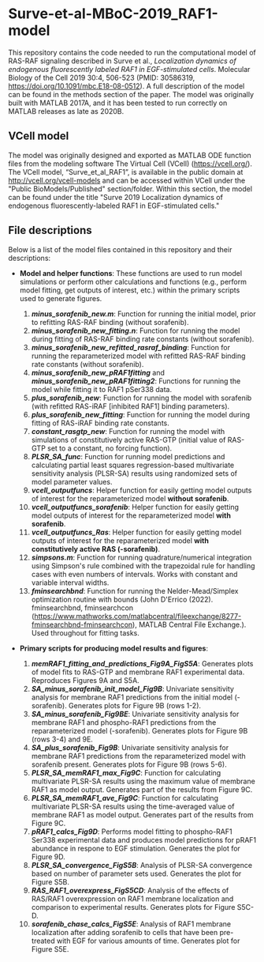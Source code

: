 # Surve-et-al-MBoC-2019_RAF1-model
 
This repository contains the code needed to run the computational model of RAS-RAF signaling described in Surve et al., *Localization dynamics of endogenous fluorescently labeled RAF1 in EGF-stimulated cells*. Molecular Biology of the Cell 2019 30:4, 506-523 (PMID: 30586319, https://doi.org/10.1091/mbc.E18-08-0512). A full description of the model can be found in the methods section of the paper. The model was originally built with MATLAB 2017A, and it has been tested to run correctly on MATLAB releases as late as 2020B.

## VCell model
The model was originally designed and exported as MATLAB ODE function files from the modeling software The Virtual Cell (VCell) (https://vcell.org/). The VCell model, “Surve_et_al_RAF1”, is available in the public domain at http://vcell.org/vcell-models and can be accessed within VCell under the "Public BioModels/Published" section/folder. Within this section, the model can be found under the title "Surve 2019 Localization dynamics of endogenous fluorescently-labeled RAF1 in EGF-stimulated cells."

## File descriptions
Below is a list of the model files contained in this repository and their descriptions:
* **Model and helper functions**: These functions are used to run model simulations or perform other calculations and functions (e.g., perform model fitting, get outputs of interest, etc.) within the primary scripts used to generate figures.
  1. **_minus_sorafenib_new.m_**: Function for running the initial model, prior to refitting RAS-RAF binding (without sorafenib).
  2. **_minus_sorafenib_new_fitting.n_**: Function for running the model during fitting of RAS-RAF binding rate constants (without sorafenib).
  3. **_minus_sorafenib_new_refitted_rasraf_binding_**: Function for running the reparameterized model with refitted RAS-RAF binding rate constants (without sorafenib).
  4. **_minus_sorafenib_new_pRAF1fitting_** and **_minus_sorafenib_new_pRAF1fitting2_**: Functions for running the model while fitting it to RAF1 pSer338 data.
  5. **_plus_sorafenib_new_**: Function for running the model with sorafenib (with refitted RAS-iRAF [inhibited RAF1] binding parameters).
  6. **_plus_sorafenib_new_fitting_**: Function for running the model during fitting of RAS-iRAF binding rate constants.
  7. **_constant_rasgtp_new_**: Function for running the model with simulations of constitutively active RAS-GTP (initial value of RAS-GTP set to a constant, no forcing function).
  8. **_PLSR_SA_func_**: Function for running model predictions and calculating partial least squares regression-based multivariate sensitivity analysis (PLSR-SA) results using randomized sets of model parameter values.
  9. **_vcell_outputfuncs_**: Helper function for easily getting model outputs of interest for the reparameterized model **without sorafenib**.
  10. **_vcell_outputfuncs_sorafenib_**: Helper function for easily getting model outputs of interest for the reparameterized model **with sorafenib**.
  11. **_vcell_outputfuncs_Ras_**: Helper function for easily getting model outputs of interest for the reparameterized model **with constitutively active RAS (-sorafenib)**.
  12. **_simpsons.m_**: Function for running quadrature/numerical integration using Simpson's rule combined with the trapezoidal rule for handling cases with even numbers of intervals. Works with constant and variable interval widths.
  13. **_fminsearchbnd_**: Function for running the Nelder-Mead/Simplex optimization routine with bounds (John D'Errico (2022). fminsearchbnd, fminsearchcon (https://www.mathworks.com/matlabcentral/fileexchange/8277-fminsearchbnd-fminsearchcon), MATLAB Central File Exchange.). Used throughout for fitting tasks.

* **Primary scripts for producing model results and figures**:
  1. **_memRAF1_fitting_and_predictions_Fig9A_FigS5A_**: Generates plots of model fits to RAS-GTP and membrane RAF1 experimental data. Reproduces Figures 9A and S5A. 
  2. **_SA_minus_sorafenib_init_model_Fig9B_**: Univariate sensitivity analysis for membrane RAF1 predictions from the initial model (-sorafenib). Generates plots for Figure 9B (rows 1-2).
  3. **_SA_minus_sorafenib_Fig9BE_**: Univariate sensitivity analysis for membrane RAF1 and phospho-RAF1 predictions from the reparameterized model (-sorafenib). Generates plots for Figure 9B (rows 3-4) and 9E.
  4. **_SA_plus_sorafenib_Fig9B_**: Univariate sensitivity analysis for membrane RAF1 predictions from the reparameterized model with sorafenib present. Generates plots for Figure 9B (rows 5-6).
  5. **_PLSR_SA_memRAF1_max_Fig9C_**: Function for calculating multivariate PLSR-SA results using the maximum value of membrane RAF1 as model output. Generates part of the results from Figure 9C.
  6. **_PLSR_SA_memRAF1_ave_Fig9C_**: Function for calculating multivariate PLSR-SA results using the time-averaged value of membrane RAF1 as model output. Generates part of the results from Figure 9C.
  7. **_pRAF1_calcs_Fig9D_**: Performs model fitting to phospho-RAF1 Ser338 experimental data and produces model predictions for pRAF1 abundance in respone to EGF stimulation. Generates the plot for Figure 9D.
  8. **_PLSR_SA_convergence_FigS5B_**: Analysis of PLSR-SA convergence based on number of parameter sets used. Generates the plot for Figure S5B.
  9. **_RAS_RAF1_overexpress_FigS5CD_**: Analysis of the effects of RAS/RAF1 overexpression on RAF1 membrane localization and comparison to experimental results. Generates plots for Figure S5C-D.
  10. **_sorafenib_chase_calcs_FigS5E_**: Analysis of RAF1 membrane localization after adding sorafenib to cells that have been pre-treated with EGF for various amounts of time. Generates plot for Figure S5E.
